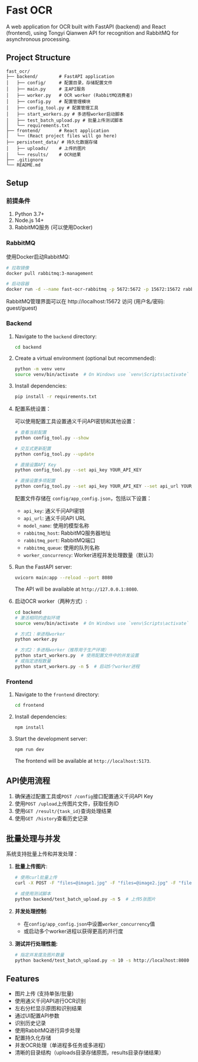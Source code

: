 # Fast OCR

A web application for OCR built with FastAPI (backend) and React (frontend), using Tongyi Qianwen API for recognition and RabbitMQ for asynchronous processing.

## Project Structure

```
fast_ocr/
├── backend/        # FastAPI application
│   ├── config/     # 配置目录，存储配置文件
│   ├── main.py     # 主API服务
│   ├── worker.py   # OCR worker (RabbitMQ消费者)
│   ├── config.py   # 配置管理模块
│   ├── config_tool.py # 配置管理工具
│   ├── start_workers.py # 多进程worker启动脚本
│   ├── test_batch_upload.py # 批量上传测试脚本
│   └── requirements.txt
├── frontend/       # React application
│   └── (React project files will go here)
├── persistent_data/ # 持久化数据存储
│   ├── uploads/    # 上传的图片
│   └── results/    # OCR结果
├── .gitignore
└── README.md
```

## Setup

### 前提条件

1. Python 3.7+
2. Node.js 14+
3. RabbitMQ服务 (可以使用Docker)

### RabbitMQ

使用Docker启动RabbitMQ:

```bash
# 拉取镜像
docker pull rabbitmq:3-management

# 启动容器
docker run -d --name fast-ocr-rabbitmq -p 5672:5672 -p 15672:15672 rabbitmq:3-management
```

RabbitMQ管理界面可以在 http://localhost:15672 访问 (用户名/密码: guest/guest)

### Backend

1.  Navigate to the `backend` directory:
    ```bash
    cd backend
    ```
2.  Create a virtual environment (optional but recommended):
    ```bash
    python -m venv venv
    source venv/bin/activate  # On Windows use `venv\Scripts\activate`
    ```
3.  Install dependencies:
    ```bash
    pip install -r requirements.txt
    ```

4.  配置系统设置：
    
    可以使用配置工具设置通义千问API密钥和其他设置：
    ```bash
    # 查看当前配置
    python config_tool.py --show
    
    # 交互式更新配置
    python config_tool.py --update
    
    # 直接设置API Key
    python config_tool.py --set api_key YOUR_API_KEY
    
    # 直接设置多项配置
    python config_tool.py --set api_key YOUR_API_KEY --set api_url YOUR_API_URL
    ```
    
    配置文件存储在 `config/app_config.json`，包括以下设置：
    - `api_key`: 通义千问API密钥
    - `api_url`: 通义千问API URL
    - `model_name`: 使用的模型名称
    - `rabbitmq_host`: RabbitMQ服务器地址
    - `rabbitmq_port`: RabbitMQ端口
    - `rabbitmq_queue`: 使用的队列名称
    - `worker_concurrency`: Worker进程并发处理数量（默认3）

5.  Run the FastAPI server:
    ```bash
    uvicorn main:app --reload --port 8080
    ```
    The API will be available at `http://127.0.0.1:8080`.

6.  启动OCR worker（两种方式）:
    ```bash
    cd backend
    # 激活相同的虚拟环境
    source venv/bin/activate  # On Windows use `venv\Scripts\activate`
    
    # 方式1：单进程worker
    python worker.py
    
    # 方式2：多进程worker（推荐用于生产环境）
    python start_workers.py  # 使用配置文件中的并发设置
    # 或指定进程数量
    python start_workers.py -n 5  # 启动5个worker进程
    ```

### Frontend

1.  Navigate to the `frontend` directory:
    ```bash
    cd frontend
    ```
2.  Install dependencies:
    ```bash
    npm install
    ```
3.  Start the development server:
    ```bash
    npm run dev
    ```
    The frontend will be available at `http://localhost:5173`.

## API使用流程

1. 确保通过配置工具或`POST /config`接口配置通义千问API Key
2. 使用`POST /upload`上传图片文件，获取任务ID
3. 使用`GET /result/{task_id}`查询处理结果
4. 使用`GET /history`查看历史记录

## 批量处理与并发

系统支持批量上传和并发处理：

1. **批量上传图片**:
   ```bash
   # 使用curl批量上传
   curl -X POST -F "files=@image1.jpg" -F "files=@image2.jpg" -F "files=@image3.jpg" http://localhost:8080/upload
   
   # 或使用测试脚本
   python backend/test_batch_upload.py -n 5  # 上传5张图片
   ```

2. **并发处理控制**:
   - 在`config/app_config.json`中设置`worker_concurrency`值
   - 或启动多个worker进程以获得更高的并行度

3. **测试并行处理性能**:
   ```bash
   # 指定并发度及图片数量
   python backend/test_batch_upload.py -n 10 -s http://localhost:8080 -d /path/to/images
   ```

## Features

*   图片上传 (支持单张/批量)
*   使用通义千问API进行OCR识别
*   左右分栏显示原图和识别结果
*   通过UI配置API参数
*   识别历史记录
*   使用RabbitMQ进行异步处理
*   配置持久化存储
*   并发OCR处理（单进程多任务或多进程）
*   清晰的目录结构（uploads目录存储原图，results目录存储结果） 